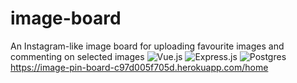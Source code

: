 # image-board
An Instagram-like image board for uploading favourite images and commenting on selected images
![Vue.js](https://img.shields.io/badge/vuejs-%2335495e.svg?style=for-the-badge&logo=vuedotjs&logoColor=%234FC08D)
 ![Express.js](https://img.shields.io/badge/express.js-%23404d59.svg?style=for-the-badge&logo=express&logoColor=%2361DAFB)
 ![Postgres](https://img.shields.io/badge/postgres-%23316192.svg?style=for-the-badge&logo=postgresql&logoColor=white)
<a href="https://image-pin-board-c97d005f705d.herokuapp.com/home" target="_blank">https://image-pin-board-c97d005f705d.herokuapp.com/home</a>
